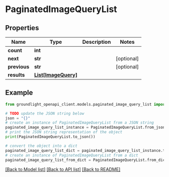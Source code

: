 # PaginatedImageQueryList


## Properties

Name | Type | Description | Notes
------------ | ------------- | ------------- | -------------
**count** | **int** |  | 
**next** | **str** |  | [optional] 
**previous** | **str** |  | [optional] 
**results** | [**List[ImageQuery]**](ImageQuery.md) |  | 

## Example

```python
from groundlight_openapi_client.models.paginated_image_query_list import PaginatedImageQueryList

# TODO update the JSON string below
json = "{}"
# create an instance of PaginatedImageQueryList from a JSON string
paginated_image_query_list_instance = PaginatedImageQueryList.from_json(json)
# print the JSON string representation of the object
print(PaginatedImageQueryList.to_json())

# convert the object into a dict
paginated_image_query_list_dict = paginated_image_query_list_instance.to_dict()
# create an instance of PaginatedImageQueryList from a dict
paginated_image_query_list_from_dict = PaginatedImageQueryList.from_dict(paginated_image_query_list_dict)
```
[[Back to Model list]](../README.md#documentation-for-models) [[Back to API list]](../README.md#documentation-for-api-endpoints) [[Back to README]](../README.md)


